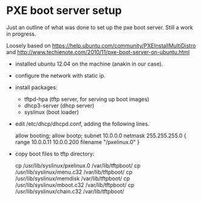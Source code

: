 # PXE boot server setup

Just an outline of what was done to set up the pxe boot server. Still a work in progress.

Loosely based on <https://help.ubuntu.com/community/PXEInstallMultiDistro>
and <http://www.techienote.com/2010/11/pxe-boot-server-on-ubuntu.html>

- installed ubuntu 12.04 on the machine (anakin in our case).
- configure the network with static ip.
- install packages:
  - tftpd-hpa (tftp server, for serving up boot images)
  - dhcp3-server (dhcp server)
  - syslinux (boot loader)
- edit /etc/dhcp/dhcpd.conf, adding the following lines.

    allow booting;
    allow bootp;
    subnet 10.0.0.0 netmask 255.255.255.0 {
             range 10.0.0.11 10.0.0.200
             filename "/pxelinux.0"
    }

- copy boot files to tftp directory:

    cp /usr/lib/syslinux/pxelinux.0 /var/lib/tftpboot/
    cp /usr/lib/syslinux/menu.c32 /var/lib/tftpboot/
    cp /usr/lib/syslinux/memdisk /var/lib/tftpboot/
    cp /usr/lib/syslinux/mboot.c32 /var/lib/tftpboot/
    cp /usr/lib/syslinux/chain.c32 /var/lib/tftpboot/